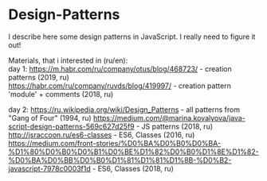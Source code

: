 # Design-Patterns
I describe here some design patterns in JavaScript. I really need to figure it out!  
  
Materials, that i interested in (ru/en):  
day 1:
https://m.habr.com/ru/company/otus/blog/468723/ - creation patterns (2019, ru)  
https://habr.com/ru/company/ruvds/blog/419997/ - creation pattern 'module' + comments (2018, ru)  

day 2:
https://ru.wikipedia.org/wiki/Design_Patterns - all patterns from "Gang of Four" (1994, ru)
https://medium.com/@marina.kovalyova/java-script-design-patterns-569c627d25f9 - JS patterns (2018, ru)
http://jsraccoon.ru/es6-classes - ES6, Classes (2016, ru)
https://medium.com/front-stories/%D0%BA%D0%B0%D0%BA-%D1%80%D0%B0%D0%B1%D0%BE%D1%82%D0%B0%D1%8E%D1%82-%D0%BA%D0%BB%D0%B0%D1%81%D1%81%D1%8B-%D0%B2-javascript-7978c0003f1d - ES6, Classes (2018, ru)
